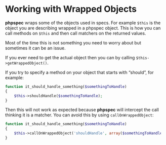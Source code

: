 Working with Wrapped Objects
============================

**phpspec** wraps some of the objects used in specs. For example `$this`
is the object you are describing wrapped in a phpspec object. This is
how you can call methods on `$this` and then call matchers on the
returned values.

Most of the time this is not something you need to worry about but
sometimes it can be an issue.

If you ever need to get the actual object then you can by calling
`$this->getWrappedObject()`.

If you try to specify a method on your object that starts with “should”,
for example:

```php
function it_should_handle_something($somethingToHandle)
{
    $this->shouldHandle($somethingToHandle);
}
```

Then this will not work as expected because **phpspec** will intercept
the call thinking it is a matcher. You can avoid this by using
`callOnWrappedObject`:

```php
function it_should_handle_something($somethingToHandle)
{
    $this->callOnWrappedObject('shouldHandle', array($somethingToHandle));
}
```
